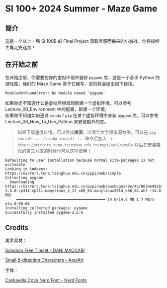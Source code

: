 # SI 100+ 2024 Summer - Maze Game

## 简介

这是一个从上一届 SI 100B 的 Final Project 汲取灵感而~~偷~~来的小游戏。你将操控主角走完迷宫！

## 在开始之前

在开始之前，你需要在你的虚拟环境中装好 `pygame` 库，这是一个基于 Python 的游戏库，我们的 Maze Game 基于它编写，否则将会抛出如下错误。

```
ModuleNotFoundError: No module named 'pygame'
```

如果你还不知道什么是虚拟环境或想新建一个虚拟环境，可以参考 Lecture_00_Environment 中的配置，新建一个环境。  
如果你不知道如何通过 `conda` / `pip` 在某个虚拟环境中安装 `pygame` 库，可以参考 Lecture_06_How_To_Use_Python 来安装额外的库。

> 如果下载速度过慢，可以尝试**换源**，以清华大学镜像源为例，可以在 `pip install ...` / `conda install ...` 命令后加入 `-i https://mirrors.tuna.tsinghua.edu.cn/pypi/web/simple`
> 以后在安装类似的第三方库的时候也可以这样使用！

```
Defaulting to user installation because normal site-packages is not writeable
Looking in indexes: https://mirrors.tuna.tsinghua.edu.cn/pypi/web/simple
Collecting pygame
  Downloading https://mirrors.tuna.tsinghua.edu.cn/pypi/web/packages/8e/4b/8034e481b7f40026943947d8e81e39d335cea9c649770d309c657b700311/pygame-2.6.0-cp311-cp311-manylinux_2_17_x86_64.manylinux2014_x86_64.whl (14.0 MB)
     ━━━━━━━━━━━━━━━━━━━━━━━━━━━━━━━━━━━━━━━━ 14.0/14.0 MB 1.7 MB/s eta 0:00:00
Installing collected packages: pygame
Successfully installed pygame-2.6.0
```

## Credits

美术素材：

[Sokoban Free Tileset - DANI MACCARI](https://dani-maccari.itch.io/sokoban-tileset)

[Small 8-direction Characters - AxulArt](https://axulart.itch.io/small-8-direction-characters)

字体：

[Caskaydia Cove Nerd Font - Nerd Fonts](https://www.nerdfonts.com/)
